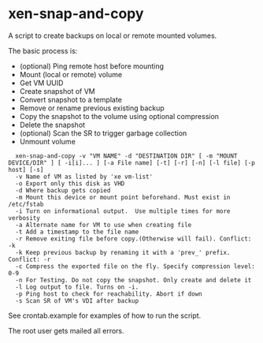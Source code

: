 # xen-snap-and-copy

A script to create backups on local or remote mounted volumes.

The basic process is:
* (optional) Ping remote host before mounting
* Mount (local or remote) volume
* Get VM UUID
* Create snapshot of VM
* Convert snapshot to a template
* Remove or rename previous existing backup
* Copy the snapshot to the volume using optional compression
* Delete the snapshot
* (optional) Scan the SR to trigger garbage collection
* Unmount volume

````
  xen-snap-and-copy -v "VM NAME" -d "DESTINATION DIR" [ -m "MOUNT DEVICE/DIR" ] [ -i[i]... ] [-a File name] [-t] [-r] [-n] [-l file] [-p host] [-s]
  -v Name of VM as listed by 'xe vm-list'
  -o Export only this disk as VHD
  -d Where backup gets copied
  -m Mount this device or mount point beforehand. Must exist in /etc/fstab
  -i Turn on informational output.  Use multiple times for more verbosity
  -a Alternate name for VM to use when creating file
  -t Add a timestamp to the file name
  -r Remove exiting file before copy.(Otherwise will fail). Conflict: -k
  -k Keep previous backup by renaming it with a 'prev_' prefix. Conflict: -r
  -c Compress the exported file on the fly. Specify compression level: 0-9
  -n For Testing. Do not copy the snapshot. Only create and delete it
  -l Log output to file. Turns on -i.
  -p Ping host to check for reachability. Abort if down
  -s Scan SR of VM's VDI after backup
````

See crontab.example for examples of how to run the script.

The root user gets mailed all errors.
